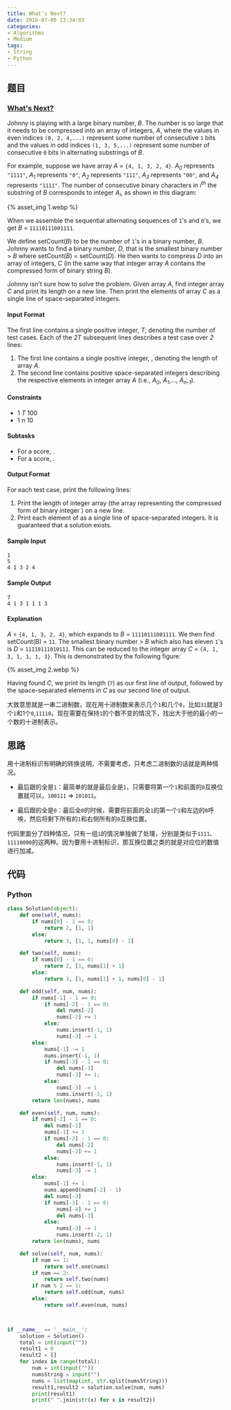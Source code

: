 ```yaml
---
title: What's Next?
date: 2016-07-06 23:34:03
categories:
- Algorithms
- Medium
tags:
- String
- Python
---
```

## 题目

### [What's Next?](https://www.hackerrank.com/challenges/whats-next)
Johnny is playing with a large binary number, *B*. The number is so large that it needs to be compressed into an array of integers, *A*, where the values in even indices `(0, 2, 4,...)` represent some number of consecutive `1` bits and the values in odd indices `(1, 3, 5,...)` represent some number of consecutive `0` bits in alternating substrings of *B*.

For example, suppose we have array *A* = `{4, 1, 3, 2, 4}`. *A<sub>0</sub>* represents `"1111"`, *A<sub>1</sub>* represents `"0"`, *A<sub>2</sub>* represents `"111"`, *A<sub>3</sub>* represents `"00"`, and *A<sub>4</sub>* represents `"1111"`. The number of consecutive binary characters in *i<sup>th</sup>* the substring of *B* corresponds to integer *A<sub>i</sub>*, as shown in this diagram:

{% asset_img 1.webp %}

When we assemble the sequential alternating sequences of `1`'s and `0`'s, we get *B* = `11110111001111`.

We define setCount(*B*) to be the number of `1`'s in a binary number, *B*. Johnny wants to find a binary number, *D*, that is the smallest binary number > *B* where setCount(*B*) = setCount(*D*). He then wants to compress *D* into an array of integers, *C* (in the same way that integer array *A* contains the compressed form of binary string *B*).

Johnny isn't sure how to solve the problem. Given array *A*, find integer array *C* and print its length on a new line. Then print the elements of array *C* as a single line of space-separated integers.

<!--more-->

#### Input Format
The first line contains a single positive integer, *T*, denoting the number of test cases. Each of the *2T* subsequent lines describes a test case over *2* lines:

1. The first line contains a single positive integer, , denoting the length of array *A*.
2. The second line contains  positive space-separated integers describing the respective elements in integer array *A* (i.e., *A<sub>0</sub>*, *A<sub>1</sub>*,..., *A<sub>n-1</sub>*).

#### Constraints
- 1 *T* 100
- 1 *n* 10

#### Subtasks
- For a  score, .
- For a  score, .

#### Output Format
For each test case, print the following  lines:

1. Print the length of integer array  (the array representing the compressed form of binary integer ) on a new line.
2. Print each element of  as a single line of space-separated integers.
It is guaranteed that a solution exists.

#### Sample Input
```shell script
1
5
4 1 3 2 4
```

#### Sample Output
```shell script
7
4 1 3 1 1 1 3
```

#### Explanation
*A* = `{4, 1, 3, 2, 4}`, which expands to *B* = `11110111001111`. We then find setCount(B) = `11`. The smallest binary number > *B* which also has eleven `1`'s is *D* = `11110111010111`. This can be reduced to the integer array *C* = `{4, 1, 3, 1, 1, 1, 3}`. This is demonstrated by the following figure:

{% asset_img 2.webp %}

Having found *C*, we print its length (`7`) as our first line of output, followed by the space-separated elements in *C* as our second line of output.

大致意思就是一串二进制数，现在用十进制数来表示几个`1`和几个`0`，比如`31`就是3个`1`和1个`0`,`11110`。现在需要在保持`1`的个数不变的情况下，找出大于他的最小的一个数的十进制表示。

## 思路
用十进制标识有明确的转换说明，不需要考虑，只考虑二进制数的话就是两种情况。

- 最后跟的全是`1`：最简单的就是最后全是`1`，只需要将第一个`1`和前面的`0`互换位置就可以，`100111` => `101011`。

- 最后跟的全是`0`：最后全`0`的时候，需要将前面的全`1`的第一个`1`和左边的`0`呼唤，然后将剩下所有的`1`和右侧所有的`0`互换位置。

代码里面分了四种情况，只有一组`1`的情况单独做了处理，分别是类似于`1111`、`11110000`的这两种。因为要用十进制标识，那互换位置之类的就是对应位的数值进行加减。

## 代码

### Python
```python
class Solution(object):
    def one(self, nums):
        if nums[0] - 1 == 0:
            return 2, [1, 1]
        else:
            return 3, [1, 1, nums[0] - 1]

    def two(self, nums):
        if nums[0] - 1 == 0:
            return 2, [1, nums[1] + 1]
        else:
            return 3, [1, nums[1] + 1, nums[0] - 1]

    def odd(self, num, nums):
        if nums[-1] - 1 == 0:
            if nums[-2] - 1 == 0:
                del nums[-2]
                nums[-2] += 1
            else:
                nums.insert(-1, 1)
                nums[-3] -= 1
        else:
            nums[-1] -= 1
            nums.insert(-1, 1)
            if nums[-3] - 1 == 0:
                del nums[-3]
                nums[-3] += 1;
            else:
                nums[-3] -= 1
                nums.insert(-2, 1)
        return len(nums), nums

    def even(self, num, nums):
        if nums[-2] - 1 == 0:
            del nums[-2]
            nums[-1] += 1
            if nums[-2] - 1 == 0:
                del nums[-2]
                nums[-2] += 1
            else:
                nums.insert(-1, 1)
                nums[-3] -= 1
        else:
            nums[-1] += 1
            nums.append(nums[-2] - 1)
            del nums[-3]
            if nums[-3] - 1 == 0:
                nums[-4] += 1
                del nums[-3]
            else:
                nums[-3] -= 1
                nums.insert(-2, 1)
        return len(nums), nums

    def solve(self, num, nums):
        if num == 1:
            return self.one(nums)
        if num == 2:
            return self.two(nums)
        if num % 2 == 1:
            return self.odd(num, nums)
        else:
            return self.even(num, nums)



if __name__ == '__main__':
    solution = Solution()
    total = int(input(""))
    result1 = 0
    result2 = []
    for index in range(total):
        num = int(input(""))
        numsString = input("")
        nums = list(map(int, str.split(numsString)))
        result1,result2 = solution.solve(num, nums)
        print(result1)
        print(" ".join(str(x) for x in result2))
```